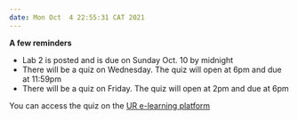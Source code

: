 ```yaml
---
date: Mon Oct  4 22:55:31 CAT 2021
---
```

**A few reminders**

- Lab 2 is posted and is due on Sunday Oct. 10 by midnight
- There will be a quiz on Wednesday. The quiz will open at 6pm and due at 11:59pm
- There will be a quiz on Friday. The quiz will open at 2pm and due at 6pm

You can access the quiz on the [UR e-learning platform](https://elearning.ur.ac.rw/mod/quiz/view.php?id=141368)